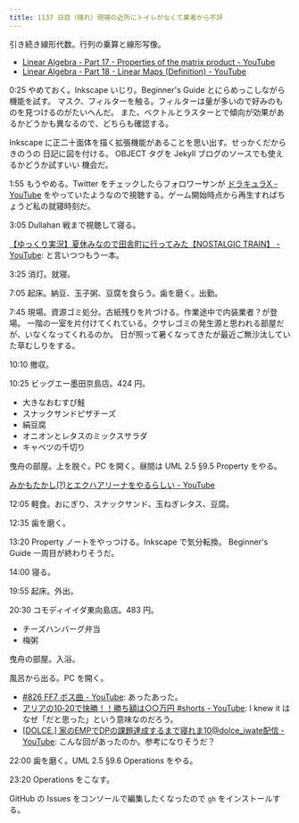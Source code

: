 ```yaml
---
title: 1137 日目（晴れ）現場の近所にトイレがなくて業者から不評
---
```


引き続き線形代数。行列の乗算と線形写像。

* [Linear Algebra - Part 17 - Properties of the matrix product - YouTube](https://www.youtube.com/watch?v=BqcxYCM19Wo&list=PLBh2i93oe2quLc5zaxD0WHzQTGrXMwAI6&index=17)
* [Linear Algebra - Part 18 - Linear Maps (Definition) - YouTube](https://www.youtube.com/watch?v=Xi-HknrH6OM&list=PLBh2i93oe2quLc5zaxD0WHzQTGrXMwAI6&index=18)

0:25 やめておく。Inkscape いじり。Beginner's Guide とにらめっこしながら機能を試す。
マスク、フィルターを触る。フィルターは量が多いので好みのものを見つけるのがたいへんだ。
また、ベクトルとラスターとで傾向が効果があるかどうかも異なるので、どちらも確認する。

Inkscape に正二十面体を描く拡張機能があることを思い出す。せっかくだからきのうの
日記に図を付ける。 OBJECT タグを Jekyll ブログのソースでも使えるかどうか試すいい
機会だ。

1:55 もうやめる。Twitter をチェックしたらフォロワーサンが [ドラキュラX - YouTube](https://www.youtube.com/watch?v=k_ikQM78d7g)
をやっていたようなので視聴する。ゲーム開始時点から再生すればちょうど私の就寝時刻だ。

3:05 Dullahan 戦まで視聴して寝る。

[【ゆっくり実況】夏休みなので田舎町に行ってみた【NOSTALGIC TRAIN】 - YouTube](https://www.youtube.com/watch?v=84GITTejyok):
と言いつつもう一本。

3:25 消灯。就寝。

7:05 起床。納豆、玉子粥、豆腐を食らう。歯を磨く。出勤。

7:45 現場。資源ゴミ処分。古紙残りを片づける。作業途中で内装業者？が登場。
一階の一室を片付けてくれている。クサレゴミの発生源と思われる部屋だが、いなくなってくれるのか。
日が照って暑くなってきたが最近ご無沙汰していた草むしりをする。

10:10 撤収。

10:25 ビッグエー墨田京島店。424 円。

* 大きなおむすび鮭
* スナックサンドピザチーズ
* 絹豆腐
* オニオンとレタスのミックスサラダ
* キャベツの千切り

曳舟の部屋。上を脱ぐ。PC を開く。昼間は UML 2.5 §9.5 Property をやる。

[みかもたかし(?)とエクハアリーナをやるらしい - YouTube](https://www.youtube.com/watch?v=EP-CLfud87w)

12:05 軽食。おにぎり、スナックサンド、玉ねぎレタス、豆腐。

12:35 歯を磨く。

13:20 Property ノートをやっつける。Inkscape で気分転換。
Beginner's Guide 一周目が終わりそうだ。

14:00 寝る。

19:55 起床。外出。

20:30 コモディイイダ東向島店。483 円。

* チーズハンバーグ弁当
* 梅粥

曳舟の部屋。入浴。

風呂から出る。PC を開く。

* [#826 FF7 ボス曲 - YouTube](https://www.youtube.com/watch?v=eJgKM9RpliY):
  あったあった。
* [アリアの10‐20で快勝！！勝ち額は○○万円 #shorts - YouTube](https://www.youtube.com/watch?v=76KdUpmxlNI):
  I knew it はなぜ「だと思った」という意味なのだろう。
* [[DOLCE.] 家のEMPでDPの課題達成するまで寝れま10@dolce_iwate配信 - YouTube](https://www.youtube.com/watch?v=gMGWuUFbey4):
  こんな回があったのか。参考になりそうだ？

22:00 歯を磨く。UML 2.5 §9.6 Operations をやる。

23:20 Operations をこなす。

GitHub の Issues をコンソールで編集したくなったので `gh` をインストールする。
